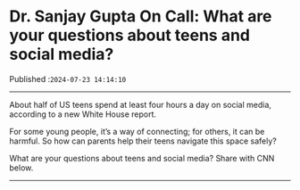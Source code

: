 # Dr. Sanjay Gupta On Call: What are your questions about teens and social media?

Published :`2024-07-23 14:14:10`

---

About half of US teens spend at least four hours a day on social media, according to a new White House report.

For some young people, it’s a way of connecting; for others, it can be harmful. So how can parents help their teens navigate this space safely?

What are your questions about teens and social media? Share with CNN below.

---

